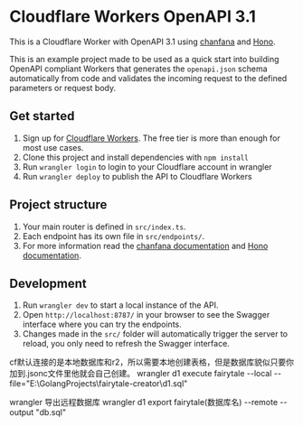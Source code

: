 # Cloudflare Workers OpenAPI 3.1

This is a Cloudflare Worker with OpenAPI 3.1 using [chanfana](https://github.com/cloudflare/chanfana) and [Hono](https://github.com/honojs/hono).

This is an example project made to be used as a quick start into building OpenAPI compliant Workers that generates the
`openapi.json` schema automatically from code and validates the incoming request to the defined parameters or request body.

## Get started

1. Sign up for [Cloudflare Workers](https://workers.dev). The free tier is more than enough for most use cases.
2. Clone this project and install dependencies with `npm install`
3. Run `wrangler login` to login to your Cloudflare account in wrangler
4. Run `wrangler deploy` to publish the API to Cloudflare Workers

## Project structure

1. Your main router is defined in `src/index.ts`.
2. Each endpoint has its own file in `src/endpoints/`.
3. For more information read the [chanfana documentation](https://chanfana.pages.dev/) and [Hono documentation](https://hono.dev/docs).

## Development

1. Run `wrangler dev` to start a local instance of the API.
2. Open `http://localhost:8787/` in your browser to see the Swagger interface where you can try the endpoints.
3. Changes made in the `src/` folder will automatically trigger the server to reload, you only need to refresh the Swagger interface.


cf默认连接的是本地数据库和r2，所以需要本地创建表格，但是数据库貌似只要你加到.jsonc文件里他就会自己创建。
wrangler d1 execute fairytale --local --file="E:\GolangProjects\fairytale-creator\d1.sql"

wrangler 导出远程数据库
wrangler d1 export fairytale(数据库名) --remote --output "db.sql"